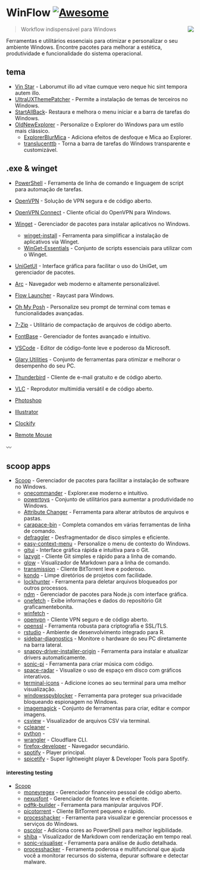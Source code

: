 # WinFlow [![Awesome](https://cdn.jsdelivr.net/gh/sindresorhus/awesome@d7305f38d29fed78fa85652e3a63e154dd8e8829/media/badge.svg)](https://github.com/sindresorhus/awesome#readme)

> Workflow indispensável para Windows
> <img src="icon.png" align="right"/>

Ferramentas e utilitários essenciais para otimizar e personalizar o seu ambiente Windows. Encontre pacotes para melhorar a estética, produtividade e funcionalidade do sistema operacional.

## tema

-   [Vin Star](https://www.vinstartheme.com/) - Laborumut illo ad vitae cumque vero neque hic sint tempora autem illo.
-   [UltraUXThemePatcher](https://www.ultrauxthemepatcher.com/) - Permite a instalação de temas de terceiros no Windows.
-   [StartAllBack](https://www.startallback.com/)- Restaura e melhora o menu iniciar e a barra de tarefas do Windows.
-   [OldNewExplorer](https://learn.microsoft.com/pt-br/powershell/) - Personalize o Explorer do Windows para um estilo mais clássico.
    -   [ExplorerBlurMica](https://github.com/Maplespe/ExplorerBlurMica) - Adiciona efeitos de desfoque e Mica ao Explorer.
    -   [translucenttb](https://github.com/TranslucentTB/TranslucentTB) - Torna a barra de tarefas do Windows transparente e customizável.

## .exe & winget

-   [PowerShell](https://learn.microsoft.com/pt-br/powershell/) - Ferramenta de linha de comando e linguagem de script para automação de tarefas.
-   [OpenVPN](https://openvpn.net/) - Solução de VPN segura e de código aberto.
-   [OpenVPN Connect](https://openvpn.net/client/client-connect-vpn-for-windows/) - Cliente oficial do OpenVPN para Windows.
-   [Winget](https://learn.microsoft.com/pt-br/windows/package-manager/winget/) - Gerenciador de pacotes para instalar aplicativos no Windows.

    -   [winget-install](https://github.com/asheroto/winget-install) - Ferramenta para simplificar a instalação de aplicativos via Winget.
    -   [WinGet-Essentials](https://github.com/jjcarrier/PS-WinGet-Essentials) - Conjunto de scripts essenciais para utilizar com o Winget.

-   [UniGetUI](https://www.marticliment.com/unigetui/) - Interface gráfica para facilitar o uso do UniGet, um gerenciador de pacotes.
-   [Arc](https://arc.net/) - Navegador web moderno e altamente personalizável.
-   [Flow Launcher](https://www.flowlauncher.com/) - Raycast para Windows.
-   [Oh My Posh](https://ohmyposh.dev/) - Personalize seu prompt de terminal com temas e funcionalidades avançadas.
-   [7-Zip](https://7-zip.org/) - Utilitário de compactação de arquivos de código aberto.
-   [FontBase](https://fontba.se/) - Gerenciador de fontes avançado e intuitivo.
-   [VSCode](https://code.visualstudio.com/) - Editor de código-fonte leve e poderoso da Microsoft.
-   [Glary Utilities](https://www.glarysoft.com/) - Conjunto de ferramentas para otimizar e melhorar o desempenho do seu PC.
-   [Thunderbird](https://www.thunderbird.net/pt-BR/) - Cliente de e-mail gratuito e de código aberto.
-   [VLC](https://www.videolan.org/vlc/) - Reprodutor multimídia versátil e de código aberto.
-   [Photoshop](https://www.adobe.com/br/products/photoshop.html)
-   [Illustrator](https://www.adobe.com/br/products/illustrator.html)
-   [Clockify](https://app.clockify.me/en/login)
-   [Remote Mouse](https://www.remotemouse.net/)

:wavy_dash:

## scoop apps

-   [Scoop](https://github.com/ThomasNieto/Scoop) - Gerenciador de pacotes para facilitar a instalação de software no Windows.
    -   [onecommander](https://www.onecommander.com/) - Explorer.exe moderno e intuitivo.
    -   [powertoys](https://github.com/microsoft/PowerToys) - Conjunto de utilitários para aumentar a produtividade no Windows.
    -   [Attribute Changer](https://www.petges.lu/) - Ferramenta para alterar atributos de arquivos e pastas.
    -   [carapace-bin](https://carapace-sh.github.io/carapace-bin/carapace-bin.html) - Completa comandos em várias ferramentas de linha de comando.
    -   [defraggler](https://www.ccleaner.com/defraggler) - Desfragmentador de disco simples e eficiente.
    -   [easy-context-menu](https://www.sordum.org/7615/easy-context-menu-v1-6/) - Personalize o menu de contexto do Windows.
    -   [gitui](https://github.com/extrawurst/gitui) - Interface gráfica rápida e intuitiva para o Git.
    -   [lazygit](https://github.com/jesseduffield/lazygit) - Cliente Git simples e rápido para a linha de comando.
    -   [glow](https://github.com/charmbracelet/glow) - Visualizador de Markdown para a linha de comando.
    -   [transmission](https://transmissionbt.com/) - Cliente BitTorrent leve e poderoso.
    -   [kondo](https://github.com/tbillington/kondo) - Limpe diretórios de projetos com facilidade.
    -   [lockhunter](https://lockhunter.com/) - Ferramenta para deletar arquivos bloqueados por outros processos.
    -   [ndm](https://github.com/720kb/ndm) - Gerenciador de pacotes para Node.js com interface gráfica.
    -   [onefetch](https://github.com/o2sh/onefetch?tab=readme-ov-file) - Exibe informações e dados do repositório Git graficamentebonita.
    -   [winfetch](https://github.com/lptstr/winfetch) -
    -   [openvpn](https://openvpn.net/) - Cliente VPN seguro e de código aberto.
    -   [openssl](https://github.com/o2sh/onefetch?tab=readme-ov-file) - Ferramenta robusta para criptografia e SSL/TLS.
    -   [rstudio](https://posit.co/products/open-source/rstudio/) - Ambiente de desenvolvimento integrado para R.
    -   [sidebar-diagnostics](https://github.com/ArcadeRenegade/SidebarDiagnostics) - Monitore o hardware do seu PC diretamente na barra lateral.
    -   [snappy-driver-installer-origin](https://www.snappy-driver-installer.org/) - Ferramenta para instalar e atualizar drivers automaticamente.
    -   [sonic-pi](https://sonic-pi.net/) - Ferramenta para criar música com código.
    -   [space-radar](https://github.com/zz85/space-radar) - Visualize o uso de espaço em disco com gráficos interativos.
    -   [terminal-icons](https://github.com/devblackops/Terminal-Icons) - Adicione ícones ao seu terminal para uma melhor visualização.
    -   [windowsspyblocker](https://crazymax.dev/WindowsSpyBlocker/download/) - Ferramenta para proteger sua privacidade bloqueando espionagem no Windows.
    -   [imagemagick](https://imagemagick.org/) - Conjunto de ferramentas para criar, editar e compor imagens.
    -   [csview](https://github.com/wfxr/csview) - Visualizador de arquivos CSV via terminal.
    -   [ccleaner](https://www.ccleaner.com/ccleaner) -
    -   [python](https://www.python.org/) -
    -   [wrangler](https://developers.cloudflare.com/workers/tooling/wrangler) - Cloudflare CLI.
    -   [firefox-developer](https://www.mozilla.org/en-US/firefox/developer/) - Navegador secundário.
    -   [spotify](https://www.spotify.com/) - Player principal.
    -   [spicetify](https://spicetify.app/docs/advanced-usage/installation) - Super lightweight player & Developer Tools para Spotify.

#### interesting testing

-   [Scoop](https://github.com/ThomasNieto/Scoop)
    -   [moneyregex](https://moneymanagerex.org/) - Gerenciador financeiro pessoal de código aberto.
    -   [nexusfont](https://www.xiles.app/) - Gerenciador de fontes leve e eficiente.
    -   [pdftk-builder](https://pdftk-builder-enhanced.sourceforge.io/) - Ferramenta para manipular arquivos PDF.
    -   [picotorrent](https://github.com/picotorrent/picotorrent) - Cliente BitTorrent pequeno e rápido.
    -   [processhacker](https://processhacker.sourceforge.io/) - Ferramenta para visualizar e gerenciar processos e serviços do Windows.
    -   [pscolor](https://github.com/Davlind/PSColor?tab=readme-ov-file) - Adiciona cores ao PowerShell para melhor legibilidade.
    -   [shiba](https://github.com/rhysd/Shiba) - Visualizador de Markdown com renderização em tempo real.
    -   [sonic-visualiser](https://www.sonicvisualiser.org/) - Ferramenta para análise de áudio detalhada.
    -   [processhacker](https://processhacker.sourceforge.io/) - Ferramenta poderosa e multifuncional que ajuda você a monitorar recursos do sistema, depurar software e detectar malware.

<!-- ## License

[![CC0](https://licensebuttons.net/p/zero/1.0/88x31.png)](https://creativecommons.org/publicdomain/zero/1.0/) -->
